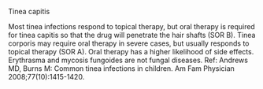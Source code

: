 Tinea capitis

Most tinea infections respond to topical therapy, but oral therapy is required for tinea capitis so that the drug will penetrate the hair shafts (SOR B). Tinea corporis may require oral therapy in severe cases, but usually responds to topical therapy (SOR A). Oral therapy has a higher likelihood of side effects. Erythrasma and mycosis fungoides are not fungal diseases. Ref: Andrews MD, Burns M: Common tinea infections in children. Am Fam Physician 2008;77(10):1415-1420.